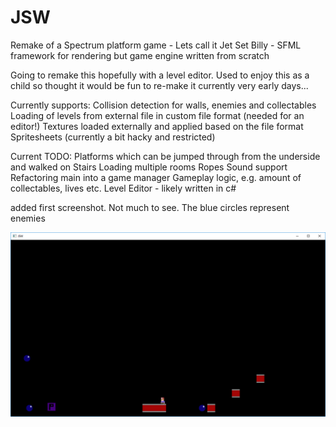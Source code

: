 # JSW
Remake of a Spectrum platform game - Lets call it Jet Set Billy - SFML framework for rendering but game engine written from scratch

Going to remake this hopefully with a level editor. Used to enjoy this as a child so thought it would be fun to re-make it
currently very early days...

Currently supports:
Collision detection for walls, enemies and collectables 
Loading of levels from external file in custom file format (needed for an editor!)
Textures loaded externally and applied based on the file format
Spritesheets (currently a bit hacky and restricted)

Current TODO:
Platforms which can be jumped through from the underside and walked on
Stairs
Loading multiple rooms
Ropes
Sound support
Refactoring main into a game manager
Gameplay logic, e.g. amount of collectables, lives etc.
Level Editor - likely written in c#

added first screenshot. Not much to see. The blue circles represent enemies

![alt text](screenshot.png)
